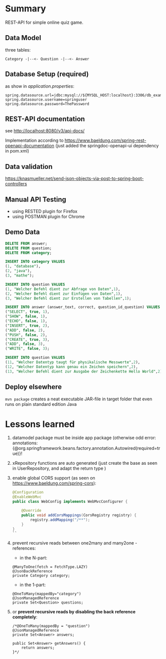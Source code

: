 # Summary

REST-API for simple online quiz game.

## Data Model

three tables:

```
Category -|--<- Question -|--<- Answer
```

## Database Setup (required)

as show in *application.properties*:

```
spring.datasource.url=jdbc:mysql://${MYSQL_HOST:localhost}:3306/db_example
spring.datasource.username=springuser
spring.datasource.password=ThePassword
```

## REST-API documentation

see [http://localhost:8080/v3/api-docs/](http://localhost:8080/v3/api-docs/)

Implementation according to https://www.baeldung.com/spring-rest-openapi-documentation (just added the springdoc-openapi-ui dependency in pom.xml) 

## Data validation 

https://knasmueller.net/send-json-objects-via-post-to-spring-boot-controllers

## Manual API Testing

* using RESTED plugin for Firefox
* using POSTMAN plugin for Chrome

## Demo Data

```sql
DELETE FROM answer;
DELETE FROM question;
DELETE FROM category;

INSERT INTO category VALUES 
(1, "database"),
(2, "java"),
(3, "mathe");

INSERT INTO question VALUES
(1, "Welcher Befehl dient zur Abfrage von Daten",1),
(2, "Welcher Befehl dient zur Einfügen von Daten",1),
(3, "Welcher Befehl dient zur Erstellen von Tabellen",1);

INSERT INTO answer (answer_text, correct, question_id_question) VALUES
("SELECT", true, 1),
("SHOW", false, 1),
("ECHO", false, 1),
("INSERT", true, 2),
("ADD", false, 2),
("PUSH", false, 2),
("CREATE", true, 3),
("ADD", false, 3),
("WRITE", false, 3);

INSERT INTO question VALUES
(11, "Welcher Datentyp taugt für physikalische Messwerte",2),
(12, "Welcher Datentyp kann genau ein Zeichen speichern",2),
(13, "Welcher Befehl dient zur Ausgabe der Zeichenkette Hello World",2);
```

## Deploy elsewhere

`mvn package` creates a neat executable JAR-file in target folder that even runs on plain standard edition Java

# Lessons learned

1. datamodel package must be inside app package (otherwise odd error: annotations: {@org.springframework.beans.factory.annotation.Autowired(required=true)}!

2. xRepository functions are auto generated (just create the base as seen in UserRepository, and adapt the return type )

3. enable global CORS support (as seen on https://www.baeldung.com/spring-cors): 

	```java
	@Configuration
	@EnableWebMvc
	public class WebConfig implements WebMvcConfigurer {
	
	    @Override
	    public void addCorsMappings(CorsRegistry registry) {
	        registry.addMapping("/**");
	    }
	}	
	``

4. prevent recursive reads between one2many and many2one - references:

	- in the N-part:
	```
	@ManyToOne(fetch = FetchType.LAZY)
	@JsonBackReference
	private Category category;
	```
	
	- in the 1-part:
	```
	@OneToMany(mappedBy="category")
	@JsonManagedReference
	private Set<Question> questions; 
	```

5. or **prevent recursive reads by disabling the back reference completely**:

	```
	/*@OneToMany(mappedBy = "question")
	@JsonManagedReference
	private Set<Answer> answers;
	
	public Set<Answer> getAnswers() {
		return answers;
	}*/
	```